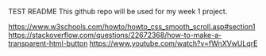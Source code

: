 TEST README
This github repo will be used for my week 1 project.

https://www.w3schools.com/howto/howto_css_smooth_scroll.asp#section1
https://stackoverflow.com/questions/22672368/how-to-make-a-transparent-html-button
https://www.youtube.com/watch?v=fWnXVwULqrE
